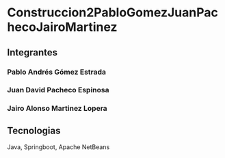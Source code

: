 # Construccion2PabloGomezJuanPachecoJairoMartinez

## Integrantes
### Pablo Andrés Gómez Estrada
### Juan David Pacheco Espinosa
### Jairo Alonso Martinez Lopera

## Tecnologias
Java, Springboot, Apache NetBeans



